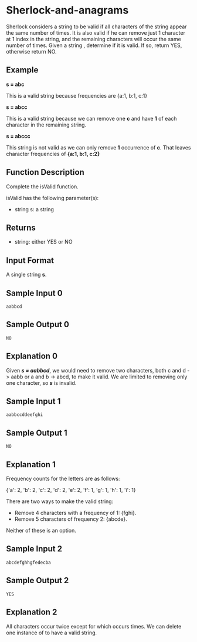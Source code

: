 # Sherlock-and-anagrams

Sherlock considers a string to be valid if all characters of the string appear the same number of times. It is also valid if he can remove just 1 character at 1 index in the string, and the remaining characters will occur the same number of times. Given a string , determine if it is valid. If so, return YES, otherwise return NO.

## Example

**s = abc**

This is a valid string because frequencies are {a:1, b:1, c:1}

**s = abcc**

This is a valid string because we can remove one **c** and have **1** of each character in the remaining string.

**s = abccc**

This string is not valid as we can only remove **1** occurrence of **c**. That leaves character frequencies of **{a:1, b:1, c:2}**

## Function Description

Complete the isValid function.

isValid has the following parameter(s):

* string s: a string

## Returns

* string: either YES or NO

## Input Format

A single string **s**.

## Sample Input 0
```
aabbcd
```
## Sample Output 0
```
NO
```

## Explanation 0

Given ***s = aabbcd***, we would need to remove two characters, both c and d -> aabb or a and b -> abcd, to make it valid. We are limited to removing only one character, so ***s*** is invalid.

## Sample Input 1
```
aabbccddeefghi
```
## Sample Output 1
```
NO
```
## Explanation 1

Frequency counts for the letters are as follows:

{'a': 2, 'b': 2, 'c': 2, 'd': 2, 'e': 2, 'f': 1, 'g': 1, 'h': 1, 'i': 1}

There are two ways to make the valid string:

* Remove 4 characters with a frequency of 1: {fghi}.
* Remove 5 characters of frequency 2: {abcde}.

Neither of these is an option.

## Sample Input 2

```
abcdefghhgfedecba
```
## Sample Output 2

```
YES
```
## Explanation 2

All characters occur twice except for  which occurs  times. We can delete one instance of  to have a valid string.
